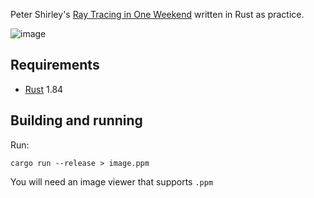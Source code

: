 Peter Shirley's [Ray Tracing in One Weekend](https://raytracing.github.io/books/RayTracingInOneWeekend.html) written in Rust as practice.

![image](https://github.com/user-attachments/assets/6047f829-ef56-447d-9c56-4dfd84af9a15)

## Requirements

- [Rust](https://www.rust-lang.org) 1.84

## Building and running

Run:

```
cargo run --release > image.ppm
```

You will need an image viewer that supports `.ppm`
